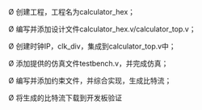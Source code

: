 Ø 创建工程，工程名为calculator_hex；

Ø 编写并添加设计文件calculator_hex.v/calculator_top.v；

Ø 创建时钟IP，clk_div，集成到calculator_top.v中；

Ø 添加提供的仿真文件testbench.v，并完成仿真；

Ø 编写并添加约束文件，并综合实现，生成比特流；

Ø 将生成的比特流下载到开发板验证
